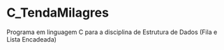 # C_TendaMilagres
Programa em linguagem C para a disciplina de Estrutura de Dados (Fila e Lista Encadeada)
